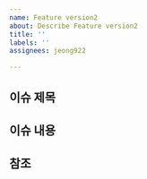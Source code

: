 ```yaml
---
name: Feature version2
about: Describe Feature version2
title: ''
labels: ''
assignees: jeong922

---
```


## 이슈 제목

## 이슈 내용

## 참조
